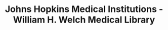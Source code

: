 ---
layout: repo
title: "Johns Hopkins Medical Institutions - William H. Welch Medical Library"
id: 1775
permalink: repos/1775/
---